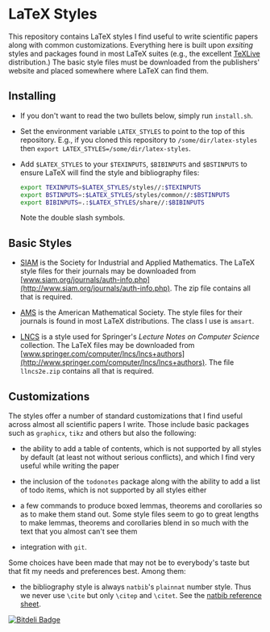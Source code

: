 # LaTeX Styles

This repository contains LaTeX styles I find useful to write scientific papers
along with common customizations. Everything here is built upon _exsiting_
styles and packages found in most LaTeX suites (e.g., the excellent
[TeXLive](http://www.tug.org/texlive) distribution.) The basic style files must
be downloaded from the publishers' website and placed somewhere where LaTeX can
find them.

## Installing

* If you don't want to read the two bullets below, simply run `install.sh`.

* Set the environment variable `LATEX_STYLES` to point to the top of this
  repository. E.g., if you cloned this repository to `/some/dir/latex-styles`
  then `export LATEX_STYLES=/some/dir/latex-styles`.

* Add `$LATEX_STYLES` to your `$TEXINPUTS`, `$BIBINPUTS` and `$BSTINPUTS`
  to ensure LaTeX will find the style and bibliography files:
  ```bash
  export TEXINPUTS=$LATEX_STYLES/styles//:$TEXINPUTS
  export BSTINPUTS=:$LATEX_STYLES/styles/common//:$BSTINPUTS
  export BIBINPUTS=.:$LATEX_STYLES/share//:$BIBINPUTS
  ```
  Note the double slash symbols.

## Basic Styles

* [SIAM](http://www.siam.org) is the Society for Industrial and Applied
  Mathematics. The LaTeX style files for their journals may be downloaded from
  [www.siam.org/journals/auth-info.php](http://www.siam.org/journals/auth-info.php).
  The zip file contains all that is required.

* [AMS](http://www.ams.org) is the American Mathematical Society. The style
  files for their journals is found in most LaTeX distributions. The class I
  use is `amsart`.

* [LNCS](http://www.springer.com/computer/lncs) is a style used for Springer's
  _Lecture Notes on Computer Science_ collection. The LaTeX files may be
  downloaded from
  [www.springer.com/computer/lncs/lncs+authors](http://www.springer.com/computer/lncs/lncs+authors). The file `llncs2e.zip` contains all that is required.

## Customizations

The styles offer a number of standard customizations that I find useful across
almost all scientific papers I write. Those include basic packages such as
`graphicx`, `tikz` and others but also the following:

* the ability to add a table of contents, which is not supported by all styles
  by default (at least not without serious conflicts), and which I find very
  useful while writing the paper

* the inclusion of the `todonotes` package along with the ability to add a
  list of todo items, which is not supported by all styles either

* a few commands to produce boxed lemmas, theorems and corollaries so as to
  make them stand out. Some style files seem to go to great lengths to make
  lemmas, theorems and corollaries blend in so much with the text that you
  almost can't see them

* integration with `git`.

Some choices have been made that may not be to everybody's taste but that fit
my needs and preferences best. Among them:

* the bibliography style is always `natbib`'s `plainnat` number style.
  Thus we never use `\cite` but only `\citep` and `\citet`.
  See the [natbib reference sheet](http://merkel.texture.rocks/Latex/natbib.php).


[![Bitdeli Badge](https://d2weczhvl823v0.cloudfront.net/dpo/latex-styles/trend.png)](https://bitdeli.com/free "Bitdeli Badge")

